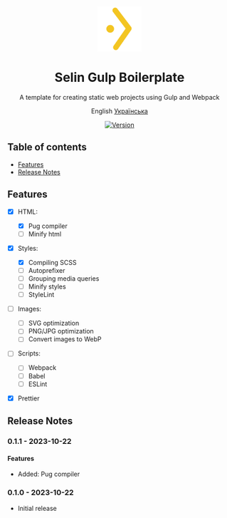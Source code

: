 <div align="center"><img src="./logo.svg" alt="Vitejs logo" width="100" />

# Selin Gulp Boilerplate
A template for creating static web projects using Gulp and Webpack

English [Українська](/readme-ua.md)

[![Version](https://img.shields.io/badge/Version-0.1.1-blue.svg)](https://github.com/selincodes/)
</div>

## Table of contents
* [Features](#features)
* [Release Notes](#release-notes)

## Features
- [x] HTML:
	- [x] Pug compiler
	- [ ] Minify html
- [x] Styles:
	- [x] Compiling SCSS
	- [ ] Autoprefixer
	- [ ] Grouping media queries
	- [ ] Minify styles
	- [ ] StyleLint
- [ ] Images:
	- [ ] SVG optimization
	- [ ] PNG/JPG optimization
	- [ ] Convert images to WebP
- [ ] Scripts:
	- [ ] Webpack
	- [ ] Babel
	- [ ] ESLint
- [x] Prettier


## Release Notes
### 0.1.1 - 2023-10-22
#### Features
* Added: Pug compiler
### 0.1.0 - 2023-10-22
* Initial release
